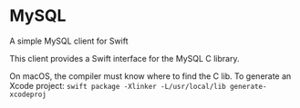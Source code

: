 # MySQL
A simple MySQL client for Swift


This client provides a Swift interface for the MySQL C library.

On macOS, the compiler must know where to find the C lib. To generate an Xcode project:
`swift package -Xlinker -L/usr/local/lib generate-xcodeproj`
